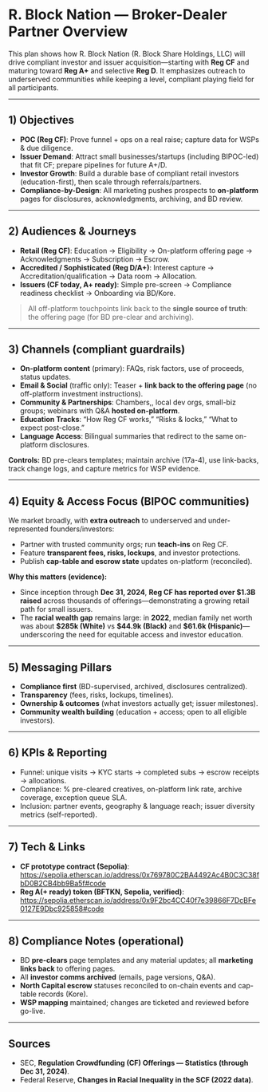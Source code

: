 # R. Block Nation — Broker-Dealer Partner Overview

This plan shows how R. Block Nation (R. Block Share Holdings, LLC) will drive compliant investor and issuer acquisition—starting with **Reg CF** and maturing toward **Reg A+** and selective **Reg D**. It emphasizes outreach to underserved communities while keeping a level, compliant playing field for all participants.

---

## 1) Objectives
- **POC (Reg CF)**: Prove funnel + ops on a real raise; capture data for WSPs & due diligence.
- **Issuer Demand**: Attract small businesses/startups (including BIPOC-led) that fit CF; prepare pipelines for future A+/D.
- **Investor Growth**: Build a durable base of compliant retail investors (education-first), then scale through referrals/partners.
- **Compliance-by-Design**: All marketing pushes prospects to **on-platform** pages for disclosures, acknowledgments, archiving, and BD review.

---

## 2) Audiences & Journeys
- **Retail (Reg CF)**: Education → Eligibility → On-platform offering page → Acknowledgments → Subscription → Escrow.
- **Accredited / Sophisticated (Reg D/A+)**: Interest capture → Accreditation/qualification → Data room → Allocation.
- **Issuers (CF today, A+ ready)**: Simple pre-screen → Compliance readiness checklist → Onboarding via BD/Kore.

> All off-platform touchpoints link back to the **single source of truth**: the offering page (for BD pre-clear and archiving).

---

## 3) Channels (compliant guardrails)
- **On-platform content** (primary): FAQs, risk factors, use of proceeds, status updates.  
- **Email & Social** (traffic only): Teaser + **link back to the offering page** (no off-platform investment instructions).  
- **Community & Partnerships**: Chambers,, local dev orgs, small-biz groups; webinars with Q&A **hosted on-platform**.
- **Education Tracks**: “How Reg CF works,” “Risks & locks,” “What to expect post-close.”  
- **Language Access**: Bilingual summaries that redirect to the same on-platform disclosures.

**Controls:** BD pre-clears templates; maintain archive (17a-4), use link-backs, track change logs, and capture metrics for WSP evidence.

---

## 4) Equity & Access Focus (BIPOC communities)
We market broadly, with **extra outreach** to underserved and under-represented founders/investors:
- Partner with trusted community orgs; run **teach-ins** on Reg CF.
- Feature **transparent fees, risks, lockups**, and investor protections.
- Publish **cap-table and escrow state** updates on-platform (reconciled).

**Why this matters (evidence):**
- Since inception through **Dec 31, 2024**, **Reg CF has reported over \$1.3B raised** across thousands of offerings—demonstrating a growing retail path for small issuers.   
- The **racial wealth gap** remains large: in **2022**, median family net worth was about **\$285k (White)** vs **\$44.9k (Black)** and **\$61.6k (Hispanic)**—underscoring the need for equitable access and investor education. 

---

## 5) Messaging Pillars
- **Compliance first** (BD-supervised, archived, disclosures centralized).
- **Transparency** (fees, risks, lockups, timelines).
- **Ownership & outcomes** (what investors actually get; issuer milestones).
- **Community wealth building** (education + access; open to all eligible investors).

---

## 6) KPIs & Reporting
- Funnel: unique visits → KYC starts → completed subs → escrow receipts → allocations.
- Compliance: % pre-cleared creatives, on-platform link rate, archive coverage, exception queue SLA.
- Inclusion: partner events, geography & language reach; issuer diversity metrics (self-reported).

---

## 7) Tech & Links
- **CF prototype contract (Sepolia)**:  
  <https://sepolia.etherscan.io/address/0x769780C2BA4492Ac4B0C3C38fbD0B2CB4bb9Ba5f#code>
- **Reg A(+ ready) token (BFTKN, Sepolia, verified)**:  
  <https://sepolia.etherscan.io/address/0x9F2bc4CC40f7e39866F7DcBFe0127E9Dbc925858#code>

---

## 8) Compliance Notes (operational)
- BD **pre-clears** page templates and any material updates; all **marketing links back** to offering pages.
- All **investor comms archived** (emails, page versions, Q&A).
- **North Capital escrow** statuses reconciled to on-chain events and cap-table records (Kore).
- **WSP mapping** maintained; changes are ticketed and reviewed before go-live.

---

## Sources
- SEC, **Regulation Crowdfunding (CF) Offerings — Statistics (through Dec 31, 2024)**. 
- Federal Reserve, **Changes in Racial Inequality in the SCF (2022 data)**. 
